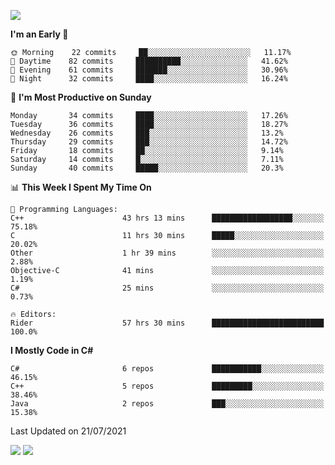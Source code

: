 ![](https://komarev.com/ghpvc/?username=lilpidgey&color=red)
<!--START_SECTION:waka-->
**I'm an Early 🐤** 

```text
🌞 Morning    22 commits     ██░░░░░░░░░░░░░░░░░░░░░░░   11.17% 
🌆 Daytime    82 commits     ██████████░░░░░░░░░░░░░░░   41.62% 
🌃 Evening    61 commits     ███████░░░░░░░░░░░░░░░░░░   30.96% 
🌙 Night      32 commits     ████░░░░░░░░░░░░░░░░░░░░░   16.24%

```
📅 **I'm Most Productive on Sunday** 

```text
Monday       34 commits     ████░░░░░░░░░░░░░░░░░░░░░   17.26% 
Tuesday      36 commits     ████░░░░░░░░░░░░░░░░░░░░░   18.27% 
Wednesday    26 commits     ███░░░░░░░░░░░░░░░░░░░░░░   13.2% 
Thursday     29 commits     ███░░░░░░░░░░░░░░░░░░░░░░   14.72% 
Friday       18 commits     ██░░░░░░░░░░░░░░░░░░░░░░░   9.14% 
Saturday     14 commits     █░░░░░░░░░░░░░░░░░░░░░░░░   7.11% 
Sunday       40 commits     █████░░░░░░░░░░░░░░░░░░░░   20.3%

```


📊 **This Week I Spent My Time On** 

```text
💬 Programming Languages: 
C++                      43 hrs 13 mins      ██████████████████░░░░░░░   75.18% 
C                        11 hrs 30 mins      █████░░░░░░░░░░░░░░░░░░░░   20.02% 
Other                    1 hr 39 mins        ░░░░░░░░░░░░░░░░░░░░░░░░░   2.88% 
Objective-C              41 mins             ░░░░░░░░░░░░░░░░░░░░░░░░░   1.19% 
C#                       25 mins             ░░░░░░░░░░░░░░░░░░░░░░░░░   0.73%

🔥 Editors: 
Rider                    57 hrs 30 mins      █████████████████████████   100.0%

```

**I Mostly Code in C#** 

```text
C#                       6 repos             ███████████░░░░░░░░░░░░░░   46.15% 
C++                      5 repos             █████████░░░░░░░░░░░░░░░░   38.46% 
Java                     2 repos             ███░░░░░░░░░░░░░░░░░░░░░░   15.38%

```



 Last Updated on 21/07/2021
<!--END_SECTION:waka-->
![](https://hit.yhype.me/github/profile?user_id=42968544)
![](https://komarev.com/ghpvc/?lilpidgey)
